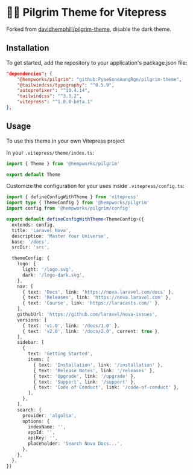 # 🧑‍🚀 Pilgrim Theme for Vitepress

Forked from [davidhemphill/pilgrim-theme](https://github.com/davidhemphill/pilgrim-theme), disable the dark theme.

## Installation

To get started, add the repository to your application's package.json file:

```json
"dependencies": {
    "@hempworks/pilgrim": "github:PyaeSoneAungRgn/pilgrim-theme",
    "@tailwindcss/typography": "^0.5.9",
    "autoprefixer": "^10.4.14",
    "tailwindcss": "^3.3.2",
    "vitepress": "^1.0.0-beta.1"
},
```


## Usage

To use this theme in your own Vitepress project

In your `.vitepress/theme/index.ts`:

```ts
import { Theme } from '@hempworks/pilgrim'

export default Theme
```

Customize the configuration for your uses inside `.vitepress/config.ts`:

```ts
import { defineConfigWithTheme } from 'vitepress'
import type { ThemeConfig } from '@hempworks/pilgrim'
import config from '@hempworks/pilgrim/config'

export default defineConfigWithTheme<ThemeConfig>({
  extends: config,
  title: 'Laravel Nova',
  description: 'Master Your Universe',
  base: '/docs',
  srcDir: 'src',

  themeConfig: {
    logo: {
      light: '/logo.svg',
      dark: '/logo-dark.svg',
    },
    nav: [
      { text: 'Docs', link: 'https://nova.laravel.com/docs' },
      { text: 'Releases', link: 'https://nova.laravel.com' },
      { text: 'Course', link: 'https://laracasts.com/' },
    ],
    githubUrl: 'https://github.com/laravel/nova-issues',
    versions: [
      { text: 'v1.0', link: '/docs/1.0' },
      { text: 'v2.0', link: '/docs/2.0', current: true },
    ],
    sidebar: [
      {
        text: 'Getting Started',
        items: [
          { text: 'Installation', link: '/installation' },
          { text: 'Release Notes', link: '/releases' },
          { text: 'Upgrade', link: '/upgrade' },
          { text: 'Support', link: '/support' },
          { text: 'Code of Conduct', link: '/code-of-conduct' },
        ],
      },
    ],
    search: {
      provider: 'algolia',
      options: {
        indexName: '',
        appId: '',
        apiKey: '',
        placeholder: 'Search Nova Docs...',
      },
    },
  },
})
```
